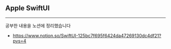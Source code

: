 ## Apple SwiftUI
----
공부한 내용을 노션에 정리했습니다
- https://www.notion.so/SwiftUI-125bc7f695f6424da47269130dc4df21?pvs=4
